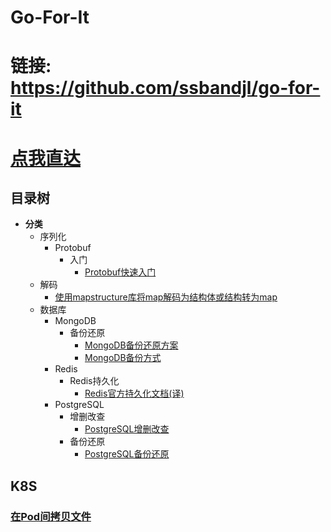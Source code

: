 # Go-For-It

# 链接: https://github.com/ssbandjl/go-for-it 

# [点我直达](https://github.com/ssbandjl/go-for-it)



## 目录树

- **分类**
  + 序列化
    * Protobuf
      - 入门
        + [Protobuf快速入门](./serialize/protobuf/README.md)
  + 解码
    * [使用mapstructure库将map解码为结构体或结构转为map](./decode/mapstructure/README.md)
  + 数据库
    * MongoDB
      - 备份还原
        + [MongoDB备份还原方案](./db/mongodb/backupAndRestore/MongoDB备份还原方案.md)
        + [MongoDB备份方式](./db/mongodb/backupAndRestore/MongodbBackupMethods.md)
    * Redis
      - Redis持久化
        + [Redis官方持久化文档(译)](./db/redis/persistence/RedisPersistence.md)
    * PostgreSQL
      - 增删改查
        + [PostgreSQL增删改查](./db/postgresql/curd/PostgresqlCRUD.md)
      - 备份还原
        + [PostgreSQL备份还原](./db/postgresql/backupAndRestore/README.md)

## K8S

### [在Pod间拷贝文件](k8s/pod/copyFilePod2Pod/在pod间拷贝文件.md)

